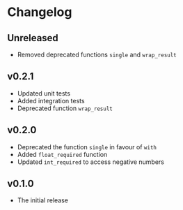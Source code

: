 # Changelog

## Unreleased

- Removed deprecated functions `single` and `wrap_result`

## v0.2.1

- Updated unit tests
- Added integration tests
- Deprecated function `wrap_result`


## v0.2.0

- Deprecated the function `single` in favour of `with`
- Added `float_required` function
- Updated `int_required` to access negative numbers

## v0.1.0

- The initial release
